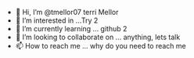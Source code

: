 - 👋 Hi, I’m @tmellor07   terri Mellor
- 👀 I’m interested in ...Try 2
- 🌱 I’m currently learning ... github 2
- 💞️ I’m looking to collaborate on ... anything, lets talk
- 📫 How to reach me ... why do you need to reach me

<!---
tmellor07/tmellor07 is a ✨ special ✨ repository because its `README.md` (this file) appears on your GitHub profile.
You can click the Preview link to take a look at your changes.
--->
